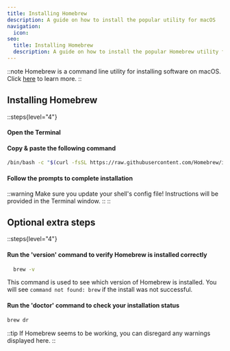 ```yaml
---
title: Installing Homebrew
description: A guide on how to install the popular utility for macOS
navigation:
  icon:
seo:
  title: Installing Homebrew
  description: A guide on how to install the popular Homebrew utility for macOS.
---
```


::note
Homebrew is a command line utility for installing software on macOS. Click <a href="https://brew.sh" target="_blank" rel="noopener noreferrer">here</a> to learn more.
::

## Installing Homebrew

::steps{level="4"}
#### Open the Terminal

#### Copy & paste the following command

  ```bash [Terminal]
  /bin/bash -c "$(curl -fsSL https://raw.githubusercontent.com/Homebrew/install/HEAD/install.sh)"
  ```

#### Follow the prompts to complete installation
::warning
Make sure you update your shell's config file! Instructions will be provided in the Terminal window.
::
::

## Optional extra steps

::steps{level="4"}
#### Run the 'version' command to verify Homebrew is installed correctly

```bash [Terminal]
  brew -v
```

This command is used to see which version of Homebrew is installed. You will see `command not found: brew` if the install was not successful.

#### Run the 'doctor' command to check your installation status
  ```bash [Terminal]
brew dr
  ```
::tip
If Homebrew seems to be working, you can disregard any warnings displayed here.
::

